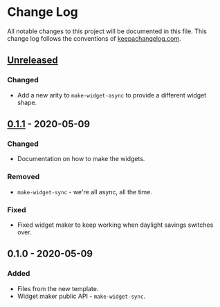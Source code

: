 # Change Log
All notable changes to this project will be documented in this file. This change log follows the conventions of [keepachangelog.com](http://keepachangelog.com/).

## [Unreleased]
### Changed
- Add a new arity to `make-widget-async` to provide a different widget shape.

## [0.1.1] - 2020-05-09
### Changed
- Documentation on how to make the widgets.

### Removed
- `make-widget-sync` - we're all async, all the time.

### Fixed
- Fixed widget maker to keep working when daylight savings switches over.

## 0.1.0 - 2020-05-09
### Added
- Files from the new template.
- Widget maker public API - `make-widget-sync`.

[Unreleased]: https://github.com/your-name/brave/compare/0.1.1...HEAD
[0.1.1]: https://github.com/your-name/brave/compare/0.1.0...0.1.1
